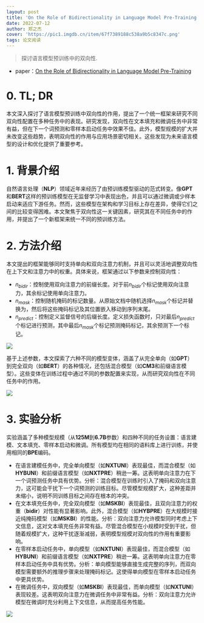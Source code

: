 ```yaml
---
layout: post
title: 'On the Role of Bidirectionality in Language Model Pre-Training'
date: 2022-07-12
author: 郑之杰
cover: 'https://pic1.imgdb.cn/item/67f7389188c538a9b5c8347c.png'
tags: 论文阅读
---
```


> 探讨语言模型预训练中的双向性.

- paper：[On the Role of Bidirectionality in Language Model Pre-Training](https://arxiv.org/abs/2205.11726)

# 0. TL; DR

本文深入探讨了语言模型预训练中双向性的作用，提出了一个统一框架来研究不同双向性配置在多种任务中的表现。研究发现，双向性在文本填充和微调任务中非常有益，但在下一个词预测和零样本启动任务中效果不佳。此外，模型规模的扩大并未改变这些趋势，表明双向性的作用与应用场景密切相关。这些发现为未来语言模型的设计和优化提供了重要参考。

# 1. 背景介绍

自然语言处理（**NLP**）领域近年来经历了由预训练模型驱动的范式转变。像**GPT**和**BERT**这样的预训练模型在无监督学习中表现出色，并且可以通过微调或少样本启动来适应下游任务。然而，这些模型在架构和学习目标上存在差异，使得它们之间的比较变得困难。本文聚焦于双向性这一关键因素，研究其在不同任务中的作用，并提出了一个新框架来统一不同的预训练方法。

# 2. 方法介绍

本文提出的框架能够同时支持单向和双向注意力机制，并且可以灵活地调整双向性在上下文和注意力中的权重。具体来说，框架通过以下参数来控制双向性：
- $n_{bidir}$：控制使用双向注意力的前缀长度。对于前$n_{bidir}$个标记使用双向注意力，其余标记使用单向注意力。
- $n_{mask}$：控制随机掩码的标记数量。从原始文档中随机选择$n_{mask}$个标记并替换为<mask>，然后将这些掩码标记及其位置嵌入移动到序列末尾。
- $n_{predict}$：控制定义监督信号的后缀长度。定义损失函数时，只对最后$n_{predict}$个标记进行预测，其中最后$n_{mask}$个标记预测掩码标记，其余预测下一个标记。

![](https://pic1.imgdb.cn/item/67f7625e88c538a9b5c84ddd.png)

基于上述参数，本文探索了六种不同的模型变体，涵盖了从完全单向（如**GPT**）到完全双向（如**BERT**）的各种情况，还包括混合模型（如**CM3**和前缀语言模型）。这些变体在训练过程中通过不同的参数配置来实现，从而研究双向性在不同任务中的作用。

![](https://pic1.imgdb.cn/item/67f7638a88c538a9b5c84e99.png)

# 3. 实验分析

实验涵盖了多种模型规模（从**125M**到**6.7B**参数）和四种不同的任务设置：语言建模、文本填充、零样本启动和微调。所有模型均在相同的语料库上进行训练，并使用相同的**BPE**编码。
- 在语言建模任务中，完全单向模型（如**NXTUNI**）表现最佳，而混合模型（如**HYBUNI**）和前缀语言模型（如**NXTPRE**）稍逊一筹。这表明单向注意力在下一个词预测任务中具有优势。分析：混合模型在训练时引入了掩码和双向注意力，这可能会干扰下一个词预测的训练目标。尽管模型规模扩大，这种差距并未缩小，说明不同训练目标之间存在根本的冲突。
- 在文本填充任务中，完全双向模型（如**MSKBI**）表现最佳，且双向注意力的权重（**bidir**）对性能有显著影响。此外，混合模型（如**HYBPRE**）在大规模时接近纯掩码模型（如**MSKBI**）的性能。分析：双向注意力允许模型同时考虑上下文信息，这对文本填充任务非常有益。尽管混合模型在小规模时受到干扰，但随着规模扩大，这种干扰逐渐减弱，表明模型规模对双向性的作用有重要影响。
- 在零样本启动任务中，单向模型（如**NXTUNI**）表现最佳，而混合模型（如**HYBUNI**）和前缀语言模型（如**NXTPRE**）稍逊一筹。这表明单向注意力在零样本启动任务中具有优势。分析：单向模型能够直接生成完整的序列，而双向模型需要额外的推理步骤来处理掩码标记。这使得单向模型在零样本启动任务中更具优势。
- 在微调任务中，双向模型（如**MSKBI**）表现最佳，而单向模型（如**NXTUNI**）表现较差。这表明双向注意力在微调任务中非常有益。分析：双向注意力允许模型在微调时充分利用上下文信息，从而提高任务性能。

![](https://pic1.imgdb.cn/item/67f764c688c538a9b5c84f5d.png)
